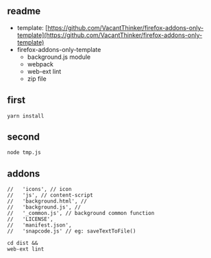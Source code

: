 
## readme
 - template: [https://github.com/VacantThinker/firefox-addons-only-template](https://github.com/VacantThinker/firefox-addons-only-template)
 - firefox-addons-only-template
   - background.js module
   - webpack
   - web-ext lint
   - zip file


## first
```shell
yarn install
```

## second
```shell
node tmp.js
```

## addons
```text
//   'icons', // icon
//   'js', // content-script
//   'background.html', //
//   'background.js', //
//   '_common.js', // background common function
//   'LICENSE',
//   'manifest.json',
//   'snapcode.js' // eg: saveTextToFile()
```

```shell
cd dist && 
web-ext lint

```
